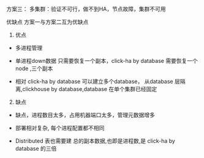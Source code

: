 方案三：
多集群：验证不可行，做不到HA，节点故障，集群不可用



优缺点
方案一与方案二互为优缺点

1. 优点
- 多进程管理

- 单进程down数据 只需要恢复一个副本，click-ha by database 需要恢复一个node ,三个副本

- 相对 click-ha by database 可以建立多个database， 从database 层隔离,clickhouse by database,database 在单个集群已经固定



2. 缺点
- 缺点，进程数目太多，占用机器端口太多，管理元数据增多

- 部署相对复杂, 每个进程配置都不相同

- Distributed 表也需要建 总的副本数据,也即是进程数,是 click-ha by database 的三倍





